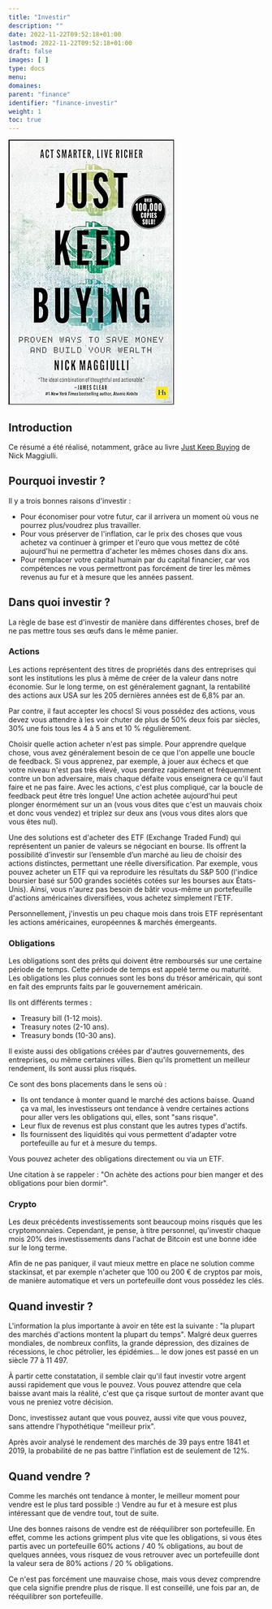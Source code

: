 ```yaml
---
title: "Investir"
description: ""
date: 2022-11-22T09:52:18+01:00
lastmod: 2022-11-22T09:52:18+01:00
draft: false
images: [ ]
type: docs
menu:
domaines:
parent: "finance"
identifier: "finance-investir"
weight: 1
toc: true
---
```


[![image](couverture_livre.jpg)](https://amzn.to/3HADeKu)

## Introduction

Ce résumé a été réalisé, notamment, grâce au livre [Just Keep Buying](https://amzn.to/3VyIsf4) de Nick Maggiulli.

## Pourquoi investir ?

Il y a trois bonnes raisons d'investir :

- Pour économiser pour votre futur, car il arrivera un moment où vous ne pourrez plus/voudrez plus travailler.
- Pour vous préserver de l'inflation, car le prix des choses que vous achetez va continuer à grimper et l'euro que vous
  mettez de côté aujourd'hui ne permettra d'acheter les mêmes choses dans dix ans.
- Pour remplacer votre capital humain par du capital financier, car vos compétences ne vous permettront pas forcément de
  tirer les mêmes revenus au fur et à mesure que les années passent.

## Dans quoi investir ?

La règle de base est d'investir de manière dans différentes choses, bref de ne pas mettre tous ses œufs dans le même
panier.

### Actions

Les actions représentent des titres de propriétés dans des entreprises qui sont les institutions les plus à même de
créer de la valeur dans notre économie. Sur le long terme, on est généralement gagnant, la rentabilité des actions aux
USA sur les 205 dernières années est de 6,8% par an.

Par contre, il faut accepter les chocs! Si vous possédez des actions, vous devez vous attendre à les voir chuter de plus
de 50% deux fois par siècles, 30% une fois tous les 4 à 5 ans et 10 % régulièrement.

Choisir quelle action acheter n'est pas simple. Pour apprendre quelque chose, vous avez généralement besoin de ce que
l'on appelle une boucle de feedback. Si vous apprenez, par exemple, à jouer aux échecs et que votre niveau n'est pas
très élevé, vous perdrez rapidement et fréquemment contre un bon adversaire, mais chaque défaite vous enseignera ce
qu'il faut faire et ne pas faire. Avec les actions, c'est plus compliqué, car la boucle de feedback peut être très
longue! Une action achetée aujourd'hui peut plonger énormément sur un an (vous vous dites que c'est un mauvais choix et
donc vous vendez) et triplez sur deux ans (vous vous dites alors que vous êtes nul).

Une des solutions est d'acheter des ETF (Exchange Traded Fund) qui représentent un panier de valeurs se négociant en
bourse. Ils offrent la possibilité d’investir sur l’ensemble d’un marché au lieu de choisir des actions distinctes,
permettant une réelle diversification. Par exemple, vous pouvez acheter un ETF qui va reproduire les résultats du S&P
500 (l'indice boursier basé sur 500 grandes sociétés cotées sur les bourses aux États-Unis). Ainsi, vous n'aurez pas
besoin de bâtir vous-même un portefeuille d'actions américaines diversifiées, vous achetez simplement l'ETF.

Personnellement, j'investis un peu chaque mois dans trois ETF représentant les actions américaines, européennes &
marchés émergeants.

### Obligations

Les obligations sont des prêts qui doivent être remboursés sur une certaine période de temps. Cette période de temps est
appelé terme ou maturité. Les obligations les plus connues sont les bons du trésor américain, qui sont en fait des
emprunts faits par le gouvernement américain.

Ils ont différents termes :

- Treasury bill (1-12 mois).
- Treasury notes (2-10 ans).
- Treasury bonds (10-30 ans).

Il existe aussi des obligations créées par d'autres gouvernements, des entreprises, ou même certaines villes. Bien
qu'ils promettent un meilleur rendement, ils sont aussi plus risqués.

Ce sont des bons placements dans le sens où :

- Ils ont tendance à monter quand le marché des actions baisse. Quand ça va mal, les investisseurs ont tendance à vendre
  certaines actions pour aller vers les obligations qui, elles, sont "sans risque".
- Leur flux de revenus est plus constant que les autres types d'actifs.
- Ils fournissent des liquidités qui vous permettent d'adapter votre portefeuille au fur et à mesure du temps.

Vous pouvez acheter des obligations directement ou via un ETF.

Une citation à se rappeler : "On achète des actions pour bien manger et des obligations pour bien dormir".

### Crypto

Les deux précédents investissements sont beaucoup moins risqués que les cryptomonnaies. Cependant, je pense, à titre
personnel, qu'investir chaque mois 20% des investissements dans l'achat de Bitcoin est une bonne idée sur le long terme.

Afin de ne pas paniquer, il vaut mieux mettre en place ne solution comme stackinsat, et par exemple n'acheter que 100 ou
200 € de cryptos par mois, de manière automatique et vers un portefeuille dont vous possédez les clés.

## Quand investir ?

L'information la plus importante à avoir en tête est la suivante : "la plupart des marchés d'actions montent la plupart
du temps". Malgré deux guerres mondiales, de nombreux conflits, la grande dépression, des dizaines de récessions, le
choc pétrolier, les épidémies... le dow jones est passé en un siècle 77 à 11 497.

À partir cette constatation, il semble clair qu'il faut investir votre argent aussi rapidement que vous le pouvez. Vous
pouvez attendre que cela baisse avant mais la réalité, c'est que ça risque surtout de monter avant que vous ne preniez
votre décision.

Donc, investissez autant que vous pouvez, aussi vite que vous pouvez, sans attendre l'hypothétique "meilleur prix".

Après avoir analysé le rendement des marchés de 39 pays entre 1841 et 2019, la probabilité de ne pas battre l'inflation
est de seulement de 12%.

## Quand vendre ?

Comme les marchés ont tendance à monter, le meilleur moment pour vendre est le plus tard possible :) Vendre au fur et à
mesure est plus intéressant que de vendre tout, tout de suite.

Une des bonnes raisons de vendre est de rééquilibrer son portefeuille. En effet, comme les actions grimpent plus vite
que les obligations, si vous êtes partis avec un portefeuille 60% actions / 40 % obligations, au bout de quelques
années, vous risquez de vous retrouver avec un portefeuille dont la valeur sera de 80% actions / 20 % obligations.

Ce n'est pas forcément une mauvaise chose, mais vous devez comprendre que cela signifie prendre plus de risque. Il est
conseillé, une fois par an, de rééquilibrer son portefeuille. 